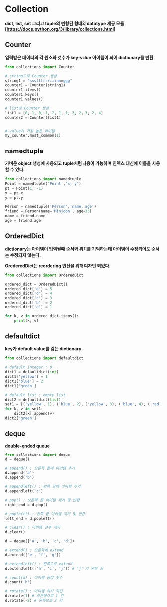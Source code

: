 
# Collection

**dict, list, set 그리고 tuple의 변형된 형태의 datatype 제공 모듈 [https://docs.python.org/3/library/collections.html]**

## Counter

**입력받은 데이터의 각 원소와 갯수가 key-value 아이템이 되어 dictionary를 반환**

```python
from collections import Counter

# string으로 Counter 생성
string1 = "ssstttrrriiinnnggg"
counter1 = Counter(string1)
counter1.items()
counter1.keys()
counter1.values()

# list로 Counter 생성
list1 = [0, 1, 0, 1, 2, 1, 1, 3, 2, 3, 2, 4]
counter2 = Counter(list1)


# value가 가장 높은 아이템 
my_counter.most_common(1)
```

## namedtuple

**가벼운 object 생성에 사용되고 tuple처럼 사용이 가능하며 인덱스 대신에 이름을 사용할 수 있다.**

```python
from collections import namedtuple
Point = namedtuple('Point','x, y')
pt = Point(1, -1)
x = pt.x
y = pt.y

Person = namedtuple('Person','name, age')
friend = Person(name='Minjoon', age=33)
name = friend.name
age = friend.age
```

## OrderedDict

**dictionary는 아이템이 입력될때 순서와 위치를 기억하는데 아이템이 수정되어도 순서는 수정되지 않는다.**

**OrederedDict는 reordering 연산을 위해 디자인 되었다.**

```python
from collections import OrderedDict

ordered_dict = OrderedDict()
ordered_dict['e'] = 5
ordered_dict['d'] = 4
ordered_dict['c'] = 3
ordered_dict['b'] = 2
ordered_dict['a'] = 1

for k, v in ordered_dict.items():
    print(k, v)
```

## defaultdict

**key가 default value를 갖는 dictionary**

```python
from collections import defaultdict

# default integer : 0
dict1 = defaultdict(int)
dict1['yellow'] = 1
dict1['blue'] = 2
dict1['green']

# default list : empty list
dict2 = defaultdict(list)
set1 = [('yellow', 1), ('blue', 2), ('yellow', 3), ('blue', 4), ('red', 5)]
for k, v in set1:
    dict2[k].append(v)
dict2['green']
```

## deque

**double-ended queue**

```python
from collections import deque
d = deque()

# append() : 오른쪽 끝에 아이템 추가
d.append('a')
d.append('b')

# appendleft() : 왼쪽 끝에 아이템 추가
d.appendleft('c')

# pop() : 오른쪽 끝 아이템 제거 및 반환
right_end = d.pop()

# popleft() : 왼쪽 끝 아이템 제거 및 반환
left_end = d.popleft()

# clear() : 아이템 전부 제거
d.clear()

d = deque(['a', 'b', 'c', 'd'])

# extend() : 오른쪽에 extend
d.extend(['e', 'f', 'g'])

# extendleft() : 왼쪽으로 extend
d.extendleft(['h', 'i', 'j']) # 'j' 가 왼쪽 끝

# count(x) : 아이템 등장 횟수
d.count('h')

# rotate() : 아이템 위치 회전
d.rotate(1) # 오른쪽으로 1 칸
d.rotate(-2) # 왼쪽으로 2 칸
```